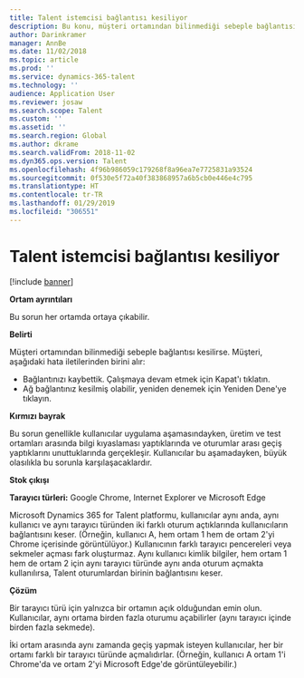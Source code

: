 ```yaml
---
title: Talent istemcisi bağlantısı kesiliyor
description: Bu konu, müşteri ortamından bilinmediği sebeple bağlantısı kesilirse ne yapılacağını açıklar.
author: Darinkramer
manager: AnnBe
ms.date: 11/02/2018
ms.topic: article
ms.prod: ''
ms.service: dynamics-365-talent
ms.technology: ''
audience: Application User
ms.reviewer: josaw
ms.search.scope: Talent
ms.custom: ''
ms.assetid: ''
ms.search.region: Global
ms.author: dkrame
ms.search.validFrom: 2018-11-02
ms.dyn365.ops.version: Talent
ms.openlocfilehash: 4f96b986059c179268f8a96ea7e7725831a93524
ms.sourcegitcommit: 0f530e5f72a40f383868957a6b5cb0e446e4c795
ms.translationtype: HT
ms.contentlocale: tr-TR
ms.lasthandoff: 01/29/2019
ms.locfileid: "306551"
---
```

# <a name="talent-client-disconnects"></a>Talent istemcisi bağlantısı kesiliyor

[!include [banner](includes/banner.md)]

**Ortam ayrıntıları** 

Bu sorun her ortamda ortaya çıkabilir.
 
**Belirti** 

Müşteri ortamından bilinmediği sebeple bağlantısı kesilirse. Müşteri, aşağıdaki hata iletilerinden birini alır:

- Bağlantınızı kaybettik. Çalışmaya devam etmek için Kapat'ı tıklatın.
- Ağ bağlantınız kesilmiş olabilir, yeniden denemek için Yeniden Dene'ye tıklayın.

**Kırmızı bayrak**

Bu sorun genellikle kullanıcılar uygulama aşamasındayken, üretim ve test ortamları arasında bilgi kıyaslaması yaptıklarında ve oturumlar arası geçiş yaptıklarını unuttuklarında gerçekleşir. Kullanıcılar bu aşamadayken, büyük olasılıkla bu sorunla karşılaşacaklardır.

**Stok çıkışı** 

**Tarayıcı türleri:** Google Chrome, Internet Explorer ve Microsoft Edge

Microsoft Dynamics 365 for Talent platformu, kullanıcılar aynı anda, aynı kullanıcı ve aynı tarayıcı türünden iki farklı oturum açtıklarında kullanıcıların bağlantısını keser. (Örneğin, kullanıcı A, hem ortam 1 hem de ortam 2'yi Chrome içerisinde görüntülüyor.) Kullanıcının farklı tarayıcı pencereleri veya sekmeler açması fark oluşturmaz. Aynı kullanıcı kimlik bilgiler, hem ortam 1 hem de ortam 2 için aynı tarayıcı türünde aynı anda oturum açmakta kullanılırsa, Talent oturumlardan birinin bağlantısını keser.

**Çözüm**

Bir tarayıcı türü için yalnızca bir ortamın açık olduğundan emin olun. Kullanıcılar, aynı ortama birden fazla oturumu açabilirler (aynı tarayıcı içinde birden fazla sekmede).

İki ortam arasında aynı zamanda geçiş yapmak isteyen kullanıcılar, her bir ortamı farklı bir tarayıcı türünde açmalıdırlar. (Örneğin, kullanıcı A ortam 1'i Chrome'da ve ortam 2'yi Microsoft Edge'de görüntüleyebilir.)
